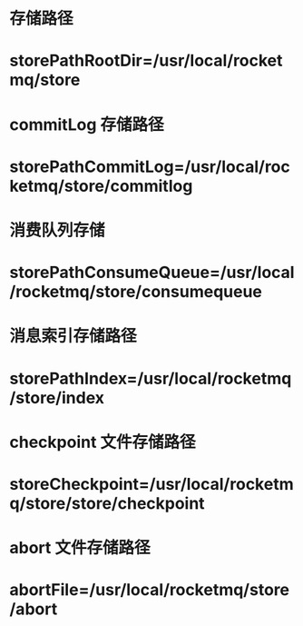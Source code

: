 # 存储路径
# storePathRootDir=/usr/local/rocketmq/store
# commitLog 存储路径
# storePathCommitLog=/usr/local/rocketmq/store/commitlog
# 消费队列存储
# storePathConsumeQueue=/usr/local/rocketmq/store/consumequeue
# 消息索引存储路径
# storePathIndex=/usr/local/rocketmq/store/index
# checkpoint 文件存储路径
# storeCheckpoint=/usr/local/rocketmq/store/store/checkpoint
# abort 文件存储路径
# abortFile=/usr/local/rocketmq/store/abort

